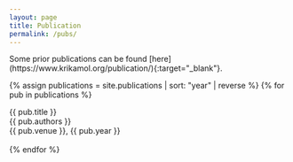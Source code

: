 ```yaml
---
layout: page
title: Publication
permalink: /pubs/
---
```


<p>Some prior publications can be found [here](https://www.krikamol.org/publication/){:target="_blank"}.</p>

{% assign publications = site.publications | sort: "year" | reverse %}
{% for pub in publications %}
  <div class="pubitem">
    <div class="pubtitle">{{ pub.title }}</div>
    <div class="pubauthors">{{ pub.authors }}</div>
  <div class="pubinfo">{{ pub.venue }}, {{ pub.year }}</div>
  </div>
  <br>
{% endfor %}
